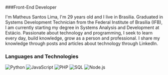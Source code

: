 ###Front-End Developer

I'm Matheus Santos Lima, I'm 29 years old and I live in Brasilia. Graduated in Systems Development Technician from the Federal Institute of Brasília (IFB), I am currently starting my degree in Systems Analysis and Development at Estácio. Passionate about technology and programming, I seek to learn every day, build knowledge, grow as a person and professional. I share my knowledge through posts and articles about technology through LinkedIn.

### Languages and Technologies
![Python](https://img.shields.io/badge/-Python-000?&logo=Python)
![JavaScript](https://img.shields.io/badge/-JavaScript-000?&logo=JavaScript)
![PHP](https://img.shields.io/badge/-PHP-000?&logo=PHP)
![SQL](https://img.shields.io/badge/-SQL-000?&logo=MySQL)
![Node.js](https://img.shields.io/badge/-Node.js-000?&logo=node.js)












